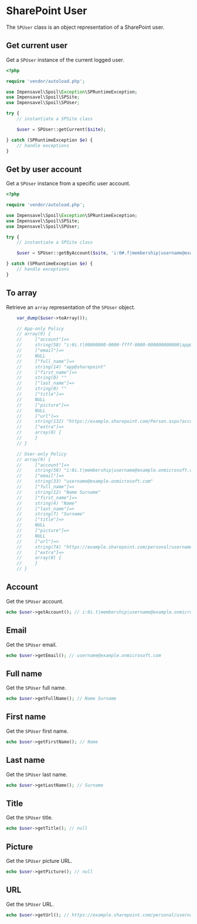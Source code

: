 # SharePoint User
The `SPUser` class is an object representation of a SharePoint user.

## Get current user
Get a `SPUser` instance of the current logged user.

```php
<?php

require 'vendor/autoload.php';

use Impensavel\Spoil\Exception\SPRuntimeException;
use Impensavel\Spoil\SPSite;
use Impensavel\Spoil\SPUser;

try {
    // instantiate a SPSite class

    $user = SPUser::getCurrent($site);

} catch (SPRuntimeException $e) {
    // handle exceptions
}
```

## Get by user account
Get a `SPUser` instance from a specific user account.

```php
<?php

require 'vendor/autoload.php';

use Impensavel\Spoil\Exception\SPRuntimeException;
use Impensavel\Spoil\SPSite;
use Impensavel\Spoil\SPUser;

try {
    // instantiate a SPSite class

    $user = SPUser::getByAccount($site, 'i:0#.f|membership|username@example.onmicrosoft.com');

} catch (SPRuntimeException $e) {
    // handle exceptions
}
```

## To array
Retrieve an `array` representation of the `SPUser` object.

```php
    var_dump($user->toArray());

    // App-only Policy
    // array(9) {
    //     ["account"]=>
    //     string(58) "i:0i.t|00000000-0000-ffff-0000-000000000000|app@sharepoint"
    //     ["email"]=>
    //     NULL
    //     ["full_name"]=>
    //     string(14) "app@sharepoint"
    //     ["first_name"]=>
    //     string(0) ""
    //     ["last_name"]=>
    //     string(0) ""
    //     ["title"]=>
    //     NULL
    //     ["picture"]=>
    //     NULL
    //     ["url"]=>
    //     string(132) "https://example.sharepoint.com/Person.aspx?accountname=i%3A0i%2Et%7C00000000%2D0000%2Dffff%2D0000%2D000000000000%7Capp%40sharepoint"
    //     ["extra"]=>
    //     array(0) {
    //     }
    // }

    // User-only Policy
    // array(9) {
    //     ["account"]=>
    //     string(58) "i:0i.t|membership|username@example.onmicrosoft.com"
    //     ["email"]=>
    //     string(33) "username@example.onmicrosoft.com"
    //     ["full_name"]=>
    //     string(12) "Name Surname"
    //     ["first_name"]=>
    //     string(4) "Name"
    //     ["last_name"]=>
    //     string(7) "Surname"
    //     ["title"]=>
    //     NULL
    //     ["picture"]=>
    //     NULL
    //     ["url"]=>
    //     string(74) "https://example.sharepoint.com/personal/username_example_onmicrosoft_com/"
    //     ["extra"]=>
    //     array(0) {
    //     }
    // }
```

## Account
Get the `SPUser` account.

```php
echo $user->getAccount(); // i:0i.t|membership|username@example.onmicrosoft.com
```

## Email
Get the `SPUser` email.

```php
echo $user->getEmail(); // username@example.onmicrosoft.com
```

## Full name
Get the `SPUser` full name.

```php
echo $user->getFullName(); // Name Surname
```

## First name
Get the `SPUser` first name.

```php
echo $user->getFirstName(); // Name
```

## Last name
Get the `SPUser` last name.

```php
echo $user->getLastName(); // Surname
```

## Title
Get the `SPUser` title.

```php
echo $user->getTitle(); // null
```

## Picture
Get the `SPUser` picture URL.

```php
echo $user->getPicture(); // null
```

## URL
Get the `SPUser` URL.

```php
echo $user->getUrl(); // https://example.sharepoint.com/personal/username_example_onmicrosoft_com/
```
